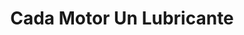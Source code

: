 ---
title: "Cada Motor Un Lubricante"
url: /metapan/cada-motor-un-lubricante/
shop: reparación de automóviles
---